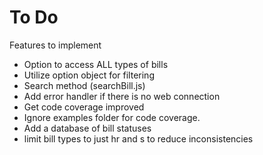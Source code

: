 # To Do
Features to implement

* Option to access ALL types of bills
* Utilize option object for filtering
* Search method (searchBill.js)
* Add error handler if there is no web connection
* Get code coverage improved
* Ignore examples folder for code coverage.
* Add a database of bill statuses
* limit bill types to just hr and s to reduce inconsistencies

